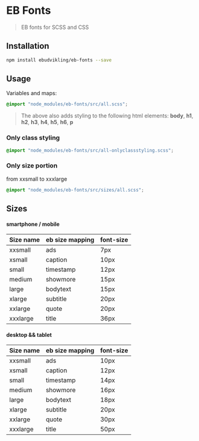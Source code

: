 # EB Fonts

> EB fonts for SCSS and CSS


## Installation

```bash
npm install ebudvikling/eb-fonts --save
```


## Usage

Variables and maps:

```scss
@import "node_modules/eb-fonts/src/all.scss";
```

> The above also adds styling to the following html elements: **body**, **h1**, **h2**, **h3**, **h4**, **h5**, **h6**, **p**


### Only class styling

```scss
@import "node_modules/eb-fonts/src/all-onlyclassstyling.scss";
```



### Only size portion

from xxsmall to xxxlarge

```scss
@import "node_modules/eb-fonts/src/sizes/all.scss";
```

## Sizes

#### smartphone / mobile

Size name | eb size mapping | font-size
----------|-----------------|----------
xxsmall | ads | 7px
xsmall | caption | 10px
small | timestamp | 12px
medium | showmore | 15px
large | bodytext | 15px
xlarge | subtitle | 20px
xxlarge | quote | 20px
xxxlarge | title | 36px


#### desktop && tablet

Size name | eb size mapping | font-size
----------|-----------------|----------
xxsmall | ads | 10px
xsmall | caption | 12px
small | timestamp | 14px
medium | showmore | 16px
large | bodytext | 18px
xlarge | subtitle | 20px
xxlarge | quote | 30px
xxxlarge | title | 50px
